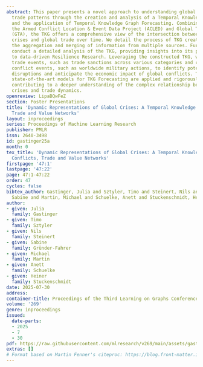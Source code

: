 ```yaml
---
abstract: This paper presents a novel approach to understanding global crises and
  trade patterns through the creation and analysis of a Temporal Knowledge Graph (TKG),
  and the application of Temporal Knowledge Graph Forecasting. Combining data from
  the Armed Conflict Location & Event Data Project (ACLED) and Global Trade Alerts
  (GTA), the TKG offers a comprehensive view of the intersection between worldwide
  crises and global trade over time. We detail the process of TKG creation, including
  the aggregation and merging of information from multiple sources. Furthermore, we
  conduct a detailed analysis of the TKG, providing insights into its potential applicability
  to data-driven Resilience Research. Leveraging the constructed TKG, we predict global
  trade events, such as trade sanctions across various categories and countries, and
  conflict events, such as worldwide military actions, to identify potential trade
  disruptions and anticipate the economic impact of global conflicts. To achieve this,
  state-of-the-art models for TKG Forecasting are applied and rigorously evaluated,
  contributing to a deeper understanding of the complex relationship between global
  crises and trade dynamics.
openreview: LipaBQwFeZ
section: Poster Presentations
title: 'Dynamic Representations of Global Crises: A Temporal Knowledge Graph for Conflicts,
  Trade and Value Networks'
layout: inproceedings
series: Proceedings of Machine Learning Research
publisher: PMLR
issn: 2640-3498
id: gastinger25a
month: 0
tex_title: 'Dynamic Representations of Global Crises: A Temporal Knowledge Graph for
  Conflicts, Trade and Value Networks'
firstpage: '47:1'
lastpage: '47:22'
page: 47:1-47:22
order: 47
cycles: false
bibtex_author: Gastinger, Julia and Sztyler, Timo and Steinert, Nils and Gr{\"u}nder-Fahrer,
  Sabine and Martin, Michael and Schuelke, Anett and Stuckenschmidt, Heiner
author:
- given: Julia
  family: Gastinger
- given: Timo
  family: Sztyler
- given: Nils
  family: Steinert
- given: Sabine
  family: Gründer-Fahrer
- given: Michael
  family: Martin
- given: Anett
  family: Schuelke
- given: Heiner
  family: Stuckenschmidt
date: 2025-07-30
address:
container-title: Proceedings of the Third Learning on Graphs Conference
volume: '269'
genre: inproceedings
issued:
  date-parts:
  - 2025
  - 7
  - 30
pdf: https://raw.githubusercontent.com/mlresearch/v269/main/assets/gastinger25a/gastinger25a.pdf
extras: []
# Format based on Martin Fenner's citeproc: https://blog.front-matter.io/posts/citeproc-yaml-for-bibliographies/
---
```

